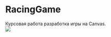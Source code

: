 # RacingGame
Курсовая работа разработка игры на Canvas.
<br>
![](https://sun9-10.userapi.com/Ix1NwO2QSnX_R7tff7zgvAlreV1zvhXaUTDvWA/EoP_7VDDyTg.jpg)
